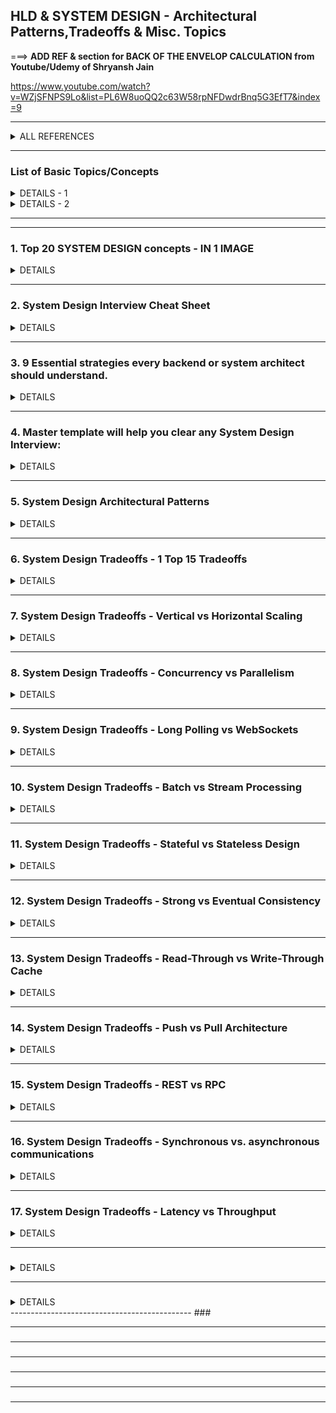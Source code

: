 ## HLD & SYSTEM DESIGN - Architectural Patterns,Tradeoffs & Misc. Topics

===>  **ADD REF & section for BACK OF THE ENVELOP CALCULATION from Youtube/Udemy of Shryansh Jain**

https://www.youtube.com/watch?v=WZjSFNPS9Lo&list=PL6W8uoQQ2c63W58rpNFDwdrBnq5G3EfT7&index=9

---------------------------------------------
<details>
  <summary> ALL REFERENCES </summary>
  
| REF | |
| - | - |
| 1 | - 	https://github.com/ashishps1/awesome-system-design-resources </br> -	 [YouTube - System Design was HARD until I Learned these 30 Concepts](https://www.youtube.com/watch?v=s9Qh9fWeOAk) </br> -	 [YouTube - How I Mastered System Design Interviews](https://www.youtube.com/watch?v=l3X1t3kpmwY) |
| 2 | [YouTube - How to Learn System Design as Beginner for Interviews](https://www.youtube.com/watch?v=SsPSJvH2mew) | 
| 3 | 6 Hours - MY UDEMY -[The Complete Guide to Becoming a Software Architect](https://www.udemy.com/course/the-complete-guide-to-becoming-a-software-architect/l) |
| 4 | TODO - 5.5 Hrs - LUX UDEMY (Basics + Case Studies) - [Pragmatic System Design](https://luxoft.udemy.com/course/pragmatic-system-design) |
| 5 | TODO - 8 Hrs - LUX UDEMY (Case studies) - [System Design Interview Guide for Software Architecture](https://luxoft.udemy.com/course/system-design-a-comprehensive-guide) |
| 6 | ToDo - 5 Hrs - Lux UDEMY (Interview prep + mock) - [Mastering the System Design Interview](https://luxoft.udemy.com/course/system-design-interview-prep) | 
|   |  ![image](https://github.com/user-attachments/assets/f8f4dce9-53dc-4d4c-8258-22cd2a819509)  |
| 7 | VERY LENGTHY => https://github.com/donnemartin/system-design-primer?tab=readme-ov-file#system-design-topics-start-here | 
  
</details>


---------------------------------------------
### List of Basic Topics/Concepts

<details>
  <summary> DETAILS - 1  </summary>

## 📌 System Design Key Concepts
- [Scalability](https://blog.algomaster.io/p/scalability)
- [Availability](https://blog.algomaster.io/p/system-design-what-is-availability)
- [CAP Theorem](https://blog.algomaster.io/p/cap-theorem-explained)
- [ACID Transactions](https://blog.algomaster.io/p/what-are-acid-transactions-in-databases)
- [Consistent Hashing](https://blog.algomaster.io/p/consistent-hashing-explained)
- [Rate Limiting](https://blog.algomaster.io/p/rate-limiting-algorithms-explained-with-code)
- [SPOF](https://blog.algomaster.io/p/system-design-how-to-avoid-single-point-of-failures)
- [Fault Tolerance](https://www.cockroachlabs.com/blog/what-is-fault-tolerance/)
- [Consensus Algorithms](https://medium.com/@sourabhatta1819/consensus-in-distributed-system-ac79f8ba2b8c)
- [Gossip Protocol](http://highscalability.com/blog/2023/7/16/gossip-protocol-explained.html)
- [Service Discovery](https://blog.algomaster.io/p/service-discovery-in-distributed-systems)
- [API Design](https://abdulrwahab.medium.com/api-architecture-best-practices-for-designing-rest-apis-bf907025f5f)
- [Disaster Recovery](https://cloud.google.com/learn/what-is-disaster-recovery)
- [Distributed Tracing](https://www.dynatrace.com/news/blog/what-is-distributed-tracing/)

## 🛠️ System Design Building Blocks
- [APIs](https://blog.algomaster.io/p/whats-an-api)
- [Content Delivery Network (CDN)](https://blog.algomaster.io/p/content-delivery-networks)
- [Proxy vs Reverse Proxy](https://blog.algomaster.io/p/proxy-vs-reverse-proxy-explained)
- [Domain Name System (DNS)](https://www.cloudflare.com/learning/dns/what-is-dns/)
- [Caching](https://blog.algomaster.io/p/4d7d6f8a-6803-4c7b-85ca-864c87c2cbf2)
- [Caching Strategies](https://blog.algomaster.io/p/top-5-caching-strategies-explained)
- [Distributed Caching](https://blog.algomaster.io/p/distributed-caching)
- [API Gateway](https://blog.algomaster.io/p/what-is-an-api-gateway)
- [Load Balancing](https://blog.algomaster.io/p/load-balancing-algorithms-explained-with-code)
- [Databases Types](https://blog.algomaster.io/p/15-types-of-databases)
- [SQL vs NoSQL](https://blog.algomaster.io/p/sql-vs-nosql-7-key-differences)
- [Database Indexes](https://blog.algomaster.io/p/a-detailed-guide-on-database-indexes)
- [Consistency Patterns](https://systemdesign.one/consistency-patterns/)
- [HeartBeats](https://blog.algomaster.io/p/heartbeats-in-distributed-systems)
- [Circuit Breaker](https://medium.com/geekculture/design-patterns-for-microservices-circuit-breaker-pattern-276249ffab33)
- [Idempotency](https://blog.algomaster.io/p/idempotency-in-distributed-systems)
- [Database Scaling](https://blog.algomaster.io/p/system-design-how-to-scale-a-database)
- [Data Replication](https://redis.com/blog/what-is-data-replication/)
- [Data Redundancy](https://blog.algomaster.io/p/489440f1-9c80-4241-9ec8-de156964c3b9)
- [Database Sharding](https://blog.algomaster.io/p/what-is-database-sharding)
- [Database Architectures](https://www.mongodb.com/developer/products/mongodb/active-active-application-architectures/)
- [Failover](https://www.druva.com/glossary/what-is-a-failover-definition-and-related-faqs)
- [Bloom Filters](https://blog.algomaster.io/p/bloom-filters)
- [Message Queues](https://blog.algomaster.io/p/message-queues)
- [WebSockets](https://blog.algomaster.io/p/websockets)
- [Checksums](https://blog.algomaster.io/p/what-are-checksums)
- [Microservices Guidelines](https://newsletter.systemdesign.one/p/netflix-microservices) 
- [Distributed Locking](https://martin.kleppmann.com/2016/02/08/how-to-do-distributed-locking.html)

## ⚖️ System Design Tradeoffs
- [Top 15 Tradeoffs](https://blog.algomaster.io/p/system-design-top-15-trade-offs)
- [Vertical vs Horizontal Scaling](https://blog.algomaster.io/p/system-design-vertical-vs-horizontal-scaling)
- [Concurrency vs Parallelism](https://blog.algomaster.io/p/concurrency-vs-parallelism)
- [Long Polling vs WebSockets](https://blog.algomaster.io/p/long-polling-vs-websockets)
- [Batch vs Stream Processing](https://blog.algomaster.io/p/batch-processing-vs-stream-processing)
- [Stateful vs Stateless Design](https://blog.algomaster.io/p/741dff8e-10ea-413e-8dd2-be57434917d2)
- [Strong vs Eventual Consistency](https://blog.algomaster.io/p/7d9da525-fe25-4e16-94e8-8056e7c57934)
- [Read-Through vs Write-Through Cache](https://blog.algomaster.io/p/59cae60d-9717-4e20-a59e-759e370db4e5)
- [Push vs Pull Architecture](https://blog.algomaster.io/p/af5fe2fe-9a4f-4708-af43-184945a243af)
- [REST vs RPC](https://blog.algomaster.io/p/106604fb-b746-41de-88fb-60e932b2ff68)
- [Synchronous vs. asynchronous communications](https://blog.algomaster.io/p/aec1cebf-6060-45a7-8e00-47364ca70761)
- [Latency vs Throughput](https://aws.amazon.com/compare/the-difference-between-throughput-and-latency/)

## 🖇️ System Design Architectural Patterns
- [Client-Server Architecture](https://blog.algomaster.io/p/4585cf8e-30a4-4295-936f-308a25cb716c)
- [Microservices Architecture](https://medium.com/hashmapinc/the-what-why-and-how-of-a-microservices-architecture-4179579423a9)
- [Serverless Architecture](https://blog.algomaster.io/p/2edeb23b-cfa5-4b24-845e-3f6f7a39d162)
- [Event-Driven Architecture](https://www.confluent.io/learn/event-driven-architecture/)
- [Peer-to-Peer (P2P) Architecture](https://www.spiceworks.com/tech/networking/articles/what-is-peer-to-peer/)

</details>


<details>
  <summary> DETAILS - 2 </summary>


REF - https://www.linkedin.com/feed/update/urn:li:activity:7292128537635938306?updateEntityUrn=urn%3Ali%3Afs_updateV2%3A%28urn%3Ali%3Aactivity%3A7292128537635938306%2CFEED_DETAIL%2CEMPTY%2CDEFAULT%2Cfalse%29

𝐒𝐲𝐬𝐭𝐞𝐦 𝐃𝐞𝐬𝐢𝐠𝐧 𝐂𝐨𝐦𝐩𝐨𝐧𝐞𝐧𝐭𝐬

📌 𝐍𝐞𝐭𝐰𝐨𝐫𝐤𝐢𝐧𝐠
DNS - Domain Name System (resolvers, nameservers, records)
Load Balancers - Hardware, software, Layer 4, Layer 7
CDNs - Content Delivery Networks (caching, edge servers)
Proxies - Forward, reverse, transparent, anonymous
VPNs - Virtual Private Networks (tunneling protocols)
Firewalls - Packet filtering, stateful inspection
NAT - Network Address Translation
Gateways - Connect different networks
Routers - Direct traffic between networks

📌 𝐒𝐭𝐨𝐫𝐚𝐠𝐞
Databases - SQL, NoSQL (key-value, document, columnar, graph), NewSQL
Object Storage - Amazon S3, Google Cloud Storage, Azure Blob Storage
Block Storage - Network-attached storage (NAS), storage area networks (SAN)
File Systems - Distributed file systems (HDFS, Ceph), Network File System (NFS)
Caching - Redis, Memcached, Varnish, CDN edge caches

📌 𝐂𝐨𝐦𝐩𝐮𝐭𝐞
Servers - Bare metal, virtual machines (VMs)
Containers - Docker, Kubernetes, container orchestration
Serverless - AWS Lambda, Azure Functions, Google Cloud Functions
FaaS - Function-as-a-Service
PaaS - Platform-as-a-Service

📌 𝐂𝐨𝐦𝐦𝐮𝐧𝐢𝐜𝐚𝐭𝐢𝐨𝐧
APIs - REST, GraphQL, SOAP, gRPC
Message Queues - RabbitMQ, Kafka, ActiveMQ, Amazon SQS
WebSockets - Real-time, full-duplex communication
RPC - Remote Procedure Call, XML-RPC, JSON-RPC
Pub/Sub - Publish-subscribe messaging pattern
Service Mesh - Istio, Linkerd

📌 𝐀𝐫𝐜𝐡𝐢𝐭𝐞𝐜𝐭𝐮𝐫𝐚𝐥 𝐏𝐚𝐭𝐭𝐞𝐫𝐧𝐬
Microservices - Domain-driven design (DDD), service discovery, API gateways
Monolithic - Layered architecture, MVC, MVP
Event-driven - Event sourcing, CQRS
Serverless - FaaS, BaaS (Backend-as-a-Service)

📌 𝐒𝐜𝐚𝐥𝐚𝐛𝐢𝐥𝐢𝐭𝐲 & 𝐑𝐞𝐥𝐢𝐚𝐛𝐢𝐥𝐢𝐭𝐲
Horizontal Scaling - Load balancers, auto-scaling groups
Vertical Scaling - Larger instances, more resources
Replication - Master-slave, master-master
Sharding - Partitioning data across multiple databases
Redundancy - Multiple instances, failover mechanisms
Fault Tolerance - Graceful degradation, circuit breakers
Disaster Recovery - Backups, replication, geo-redundancy

📌 𝐒𝐞𝐜𝐮𝐫𝐢𝐭𝐲
Authentication - Multi-factor authentication (MFA), single sign-on (SSO), OAuth, OpenID Connect
Authorization - Role-based access control (RBAC), Attribute-based access control
Encryption - Symmetric, asymmetric, hashing algorithms
Security Protocols - TLS/SSL, HTTPS, SSH
Web Application Firewalls - Protect against web attacks
Intrusion Detection Systems - Identify malicious activity

📌 𝐎𝐛𝐬𝐞𝐫𝐯𝐚𝐛𝐢𝐥𝐢𝐭𝐲
Monitoring - Prometheus, Grafana, Datadog, New Relic
Logging - ELK Stack (Elasticsearch, Logstash, Kibana), Splunk
Tracing - Distributed tracing (Jaeger, Zipkin)
Metrics - Counters, gauges, histograms, summaries

  
</details>

---------------------------------------------
---------------------------------------------
### 1. Top 20 SYSTEM DESIGN concepts - IN 1 IMAGE

<details>
  <summary>DETAILS</summary>


REF - https://www.linkedin.com/posts/goyalshalini_%F0%9D%97%9C%F0%9D%97%BA%F0%9D%97%AE%F0%9D%97%B4%F0%9D%97%B6%F0%9D%97%BB%F0%9D%97%B2-%F0%9D%97%AC%F0%9D%97%BC%F0%9D%98%82%F0%9D%97%BF%F0%9D%97%B2-%F0%9D%97%98%F0%9D%98%85%F0%9D%97%BD%F0%9D%97%B9%F0%9D%97%AE%F0%9D%97%B6%F0%9D%97%BB-activity-7295328293300408320-Kdhs?utm_source=share&utm_medium=member_desktop&rcm=ACoAAAIh2k0BHRexgcUGG3vfuFnxcH1BNFg9ttU

![image](https://github.com/user-attachments/assets/41c2bdf5-bdaa-4d30-9187-32d8fce1cae7)

![1739309740363](https://github.com/user-attachments/assets/affdeea2-42dc-4dac-80ea-33667d9ed1b9)
  
</details>


---------------------------------------------
### 2. System Design Interview Cheat Sheet

<details>
  <summary>DETAILS</summary>
---------------------------------------------


REF - https://www.linkedin.com/posts/jeanmalaquias_csharp-efcore-dotnet-activity-7312424683457433600-rJzV?utm_source=share&utm_medium=member_desktop&rcm=ACoAAAIh2k0BHRexgcUGG3vfuFnxcH1BNFg9ttU

General Principles

Understand Requirements:
Clarify functional and non-functional requirements.
Ask about user load, data consistency, latency, and availability.

High-Level Architecture:
Break down the system into components (e.g., frontend, backend, database).
Consider using microservices vs. monolithic architecture.

Scalability:
Vertical vs. horizontal scaling.
Load balancing and caching strategies.

Data Storage:
SQL vs. NoSQL databases based on use case.
Understand data modeling and indexing.
APIs:

REST vs. GraphQL; design endpoints considering CRUD operations.
Rate limiting and versioning.

Reliability and Fault Tolerance:
Redundancy, failover strategies, and data backups.
Circuit breakers and retries for failed requests.

Security:
Authentication (OAuth, JWT) and authorization mechanisms.
Data encryption and secure communication (HTTPS).

Monitoring and Logging:
Set up metrics, alerts, and logs for system health.
Use tools like Prometheus, Grafana, ELK stack.

💣 Common System Design Problems

Design a URL Shortener:
Components: API for shortening, database for storing mappings.
Consider collision handling and analytics.
Design a Social Media Feed:

Components: User service, post service, feed generation.
Consider real-time updates and caching strategies.
Design a Chat Application:

Components: WebSocket server for real-time communication, user management.
Handle message delivery guarantees (e.g., at least once).
Design a Ride-Sharing Service:

Components: User location tracking, matching algorithm, payment processing.
Consider scalability and latency in real-time updates.

Design a Video Streaming Service:
Components: Video storage, transcoding, content delivery network (CDN).
Consider adaptive bitrate streaming.

✔️ Useful Tips
Think Aloud: Communicate your thought process clearly.
Use Diagrams: Sketch architectures on a whiteboard or paper to illustrate your ideas.
Iterate on Designs: Start with a simple version and add complexity as needed.
Trade-offs: Discuss the trade-offs for design decisions (e.g., consistency vs. availability).
Practice: Work through common problems with peers or use online platforms for mock interviews.

🔎 Example Questions to Practice
How would you design a system to handle millions of concurrent users?
Describe the architecture of a payment processing system.
How would you design a distributed cache system?
What considerations would you make for a system that requires high availability?

🔦 Conclusion
Keep this cheat sheet handy for quick reference and practice system design problems frequently to become familiar with various architectures and trade-offs. Good luck with your interview preparation!

![1735856005387](https://github.com/user-attachments/assets/879f64f4-26fd-4ceb-ab2e-ca29adab7c43)

</details>

---------------------------------------------
### 3. 9 Essential strategies every backend or system architect should understand.

<DETAILS>
  <summary>DETAILS </summary>
  
REF - https://www.linkedin.com/posts/goyalshalini_9-powerful-systems-for-system-design-mastering-activity-7309823797019201536-687t?utm_source=share&utm_medium=member_desktop&rcm=ACoAAAIh2k0BHRexgcUGG3vfuFnxcH1BNFg9ttU

1. How to Handle Traffic
Use load balancers to distribute user traffic efficiently. Support scaling by routing and health checks across backend servers.

2. How to Store Data
Choose the right database—SQL for consistency, NoSQL for speed. Use in-memory caches and data lakes where needed.

3. How to Scale Systems
Vertical scaling adds power to one machine. Horizontal scaling distributes load across multiple servers for high availability.

4. How to Design APIs
Follow REST principles. Use clean naming, standard HTTP methods, and secure endpoints. Always version your APIs.

5. How to Handle Failures
Apply the circuit breaker pattern to stop cascading issues. Retry on failure and monitor services for resilience.

![1742769704756](https://github.com/user-attachments/assets/f0127b1e-947b-403a-86c6-566def95c8ae)

</details>

---------------------------------------------
### 4. Master template will help you clear any System Design Interview:

<DETAILS>
  <summary> DETAILS </summary>
  
REF - https://www.linkedin.com/feed/update/urn:li:activity:7308467700404563968?updateEntityUrn=urn%3Ali%3Afs_updateV2%3A%28urn%3Ali%3Aactivity%3A7308467700404563968%2CFEED_DETAIL%2CEMPTY%2CDEFAULT%2Cfalse%29

1. Golden Rules.

➥ Read heavy? Use cache
↳ Speed up data retrieval for frequently accessed data.

➥ Write heavy? Use queue
↳ Handle write requests asynchronously to avoid slowdowns.

➥ Need speed? Use cache & CDN
↳ Deliver content blazingly fast to users worldwide.

2. Choosing the Right Tech.

➥ Reliable & structured data? Use SQL Database
↳ Think banking, customer info, etc.

➥ Unstructured data? Use NoSQL database
↳ Perfect for flexible data like social media posts.

➥ Big files & images? Use blob storage
↳ Efficiently store and manage large objects.

➥ User-to-user communication? 
↳ Use WebSockets

3. Scaling & Performance.

➥ Massive SQL database? Shard it
↳ Distribute data across multiple servers for better performance.

➥ High traffic? Use a load balancer
↳ Spread user requests evenly across your servers.

➥ Global reach? Use CDN
↳ Deliver content from servers closest to users for faster loading.

4. Advanced Techniques.

➥ Graph data? Use the graph database
↳ Powerful for analyzing connections and relationships.

➥ Horizontal scaling? Scale it out
↳ Add more servers to handle the increasing load.

➥ Fast queries? Use DB indexing
↳ Improve database search speeds significantly.

5. Bonus Tips.

➥ Break down big jobs
↳ Batch processing makes data handling more efficient.

➥ Prevent overloads
↳ Use rate limiters to stop denial-of-service attacks.

➥ Use API gateway
↳ Manage communication between services.

➥Redundancy is key
↳ Ensure your system keeps running even if parts fail.

---------------------------------------------
#### 80% of concepts and topics frequently asked about system design are based on 20% of these problems. I would recommend having a strong understanding of these if you've got an upcoming interview: 

![image](https://github.com/user-attachments/assets/04450657-e32d-4682-aec9-7a176834b37c)
![image](https://github.com/user-attachments/assets/6732e737-c58c-484f-b296-78c2dde5d1df)
  
</DETAILS>

---------------------------------------------
### 5. System Design Architectural Patterns

<DETAILS>
  <summary> DETAILS </summary>

#### 5.1 Client-Server Architecture
<DETAILS>
  <summary> DETAILS </summary>

  
</DETAILS> 

#### 5.2 Microservices Architecture
<DETAILS>
  <summary> DETAILS </summary>

  
</DETAILS> 

#### 5.3 Serverless Architecture
<DETAILS>
  <summary> DETAILS </summary>

  
</DETAILS> 

#### 5.4 Event-Driven Architecture
<DETAILS>
  <summary> DETAILS </summary>

  
</DETAILS> 

#### 5.5 Peer-to-Peer (P2P) Architecture
<DETAILS>
  <summary> DETAILS </summary>

  
</DETAILS> 

</DETAILS> 

---------------------------------------------
### 6. System Design Tradeoffs - 1 Top 15 Tradeoffs

<DETAILS>
  <summary> DETAILS </summary>


</DETAILS> 

---------------------------------------------
### 7. System Design Tradeoffs - Vertical vs Horizontal Scaling

<DETAILS>
  <summary> DETAILS </summary>


</DETAILS> 
 
---------------------------------------------
### 8. System Design Tradeoffs - Concurrency vs Parallelism

<DETAILS>
  <summary> DETAILS </summary>


</DETAILS> 

---------------------------------------------
### 9. System Design Tradeoffs - Long Polling vs WebSockets

<DETAILS>
  <summary> DETAILS </summary>


</DETAILS> 

---------------------------------------------
### 10. System Design Tradeoffs - Batch vs Stream Processing

<DETAILS>
  <summary> DETAILS </summary>


</DETAILS> 

---------------------------------------------
### 11. System Design Tradeoffs - Stateful vs Stateless Design

<DETAILS>
  <summary> DETAILS </summary>


</DETAILS> 

---------------------------------------------
### 12. System Design Tradeoffs - Strong vs Eventual Consistency

<DETAILS>
  <summary> DETAILS </summary>


</DETAILS> 

---------------------------------------------
### 13. System Design Tradeoffs - Read-Through vs Write-Through Cache

<DETAILS>
  <summary> DETAILS </summary>


</DETAILS> 
 
---------------------------------------------
### 14. System Design Tradeoffs - Push vs Pull Architecture

<DETAILS>
  <summary> DETAILS </summary>


</DETAILS> 
 
---------------------------------------------
### 15. System Design Tradeoffs - REST vs RPC

<DETAILS>
  <summary> DETAILS </summary>


</DETAILS> 

---------------------------------------------
### 16. System Design Tradeoffs - Synchronous vs. asynchronous communications

<DETAILS>
  <summary> DETAILS </summary>


</DETAILS> 
 
---------------------------------------------
### 17. System Design Tradeoffs - Latency vs Throughput

<DETAILS>
  <summary> DETAILS </summary>


</DETAILS> 
 
---------------------------------------------
### 
<DETAILS>
  <summary> DETAILS </summary>

 </DETAILS> 
 
---------------------------------------------
### 

<DETAILS>
  <summary> DETAILS </summary>

 </DETAILS> 
---------------------------------------------
### 

---------------------------------------------
### 

---------------------------------------------
### 

---------------------------------------------
### 

---------------------------------------------
### 

---------------------------------------------
### 

---------------------------------------------
